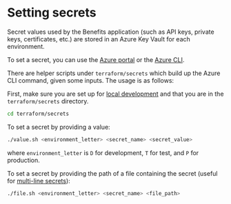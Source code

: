 # Setting secrets

Secret values used by the Benefits application (such as API keys, private keys, certificates, etc.) are stored in an Azure Key Vault for each environment.

To set a secret, you can use the [Azure portal](https://learn.microsoft.com/en-us/azure/key-vault/secrets/quick-create-portal?source=recommendations) or the [Azure CLI](https://learn.microsoft.com/en-us/cli/azure/keyvault/secret?view=azure-cli-latest#az-keyvault-secret-set).

There are helper scripts under `terraform/secrets` which build up the Azure CLI command, given some inputs. The usage is as follows:

First, make sure you are set up for [local development](../infrastructure/#local-development) and that you are in the `terraform/secrets` directory.

```bash
cd terraform/secrets
```

To set a secret by providing a value:

```bash
./value.sh <environment_letter> <secret_name> <secret_value>
```

where `environment_letter` is `D` for development, `T` for test, and `P` for production.

To set a secret by providing the path of a file containing the secret (useful for [multi-line secrets](https://learn.microsoft.com/en-us/azure/key-vault/secrets/multiline-secrets)):

```bash
./file.sh <environment_letter> <secret_name> <file_path>
```
